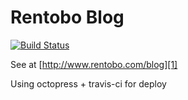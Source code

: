 # Rentobo Blog

[![Build Status](https://travis-ci.org/sibylus/sibylus.github.com.png?branch=source)](http://travis-ci.org/sibylus/sibylus.github.com)

See at [http://www.rentobo.com/blog][1]

Using octopress + travis-ci for deploy

[1]: http://www.rentobo.com/blog